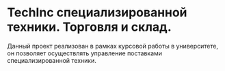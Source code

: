 # TechInc специализированной техники. Торговля и склад.

Данный проект реализован в рамках курсовой работы в университете, он позволяет осуществлять управление поставками специализированной техники.
